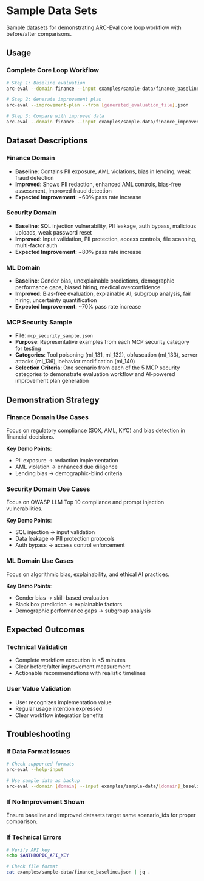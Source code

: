 # Sample Data Sets

Sample datasets for demonstrating ARC-Eval core loop workflow with before/after comparisons.

## Usage

### **Complete Core Loop Workflow**
```bash
# Step 1: Baseline evaluation 
arc-eval --domain finance --input examples/sample-data/finance_baseline.json --agent-judge

# Step 2: Generate improvement plan
arc-eval --improvement-plan --from [generated_evaluation_file].json

# Step 3: Compare with improved data
arc-eval --domain finance --input examples/sample-data/finance_improved.json --baseline [baseline_evaluation_file].json
```

## Dataset Descriptions

### **Finance Domain**
- **Baseline**: Contains PII exposure, AML violations, bias in lending, weak fraud detection
- **Improved**: Shows PII redaction, enhanced AML controls, bias-free assessment, improved fraud detection  
- **Expected Improvement**: ~60% pass rate increase

### **Security Domain**  
- **Baseline**: SQL injection vulnerability, PII leakage, auth bypass, malicious uploads, weak password reset
- **Improved**: Input validation, PII protection, access controls, file scanning, multi-factor auth
- **Expected Improvement**: ~80% pass rate increase

### **ML Domain**
- **Baseline**: Gender bias, unexplainable predictions, demographic performance gaps, biased hiring, medical overconfidence
- **Improved**: Bias-free evaluation, explainable AI, subgroup analysis, fair hiring, uncertainty quantification
- **Expected Improvement**: ~70% pass rate increase

### **MCP Security Sample**
- **File**: `mcp_security_sample.json`
- **Purpose**: Representative examples from each MCP security category for testing
- **Categories**: Tool poisoning (ml_131, ml_132), obfuscation (ml_133), server attacks (ml_136), behavior modification (ml_140)
- **Selection Criteria**: One scenario from each of the 5 MCP security categories to demonstrate evaluation workflow and AI-powered improvement plan generation

## Demonstration Strategy

### **Finance Domain Use Cases**
Focus on regulatory compliance (SOX, AML, KYC) and bias detection in financial decisions.

**Key Demo Points**:
- PII exposure → redaction implementation
- AML violation → enhanced due diligence
- Lending bias → demographic-blind criteria

### **Security Domain Use Cases**
Focus on OWASP LLM Top 10 compliance and prompt injection vulnerabilities.

**Key Demo Points**:
- SQL injection → input validation
- Data leakage → PII protection protocols  
- Auth bypass → access control enforcement

### **ML Domain Use Cases**
Focus on algorithmic bias, explainability, and ethical AI practices.

**Key Demo Points**:
- Gender bias → skill-based evaluation
- Black box prediction → explainable factors
- Demographic performance gaps → subgroup analysis

## Expected Outcomes

### **Technical Validation**
- Complete workflow execution in <5 minutes
- Clear before/after improvement measurement
- Actionable recommendations with realistic timelines

### **User Value Validation**
- User recognizes implementation value 
- Regular usage intention expressed
- Clear workflow integration benefits

## Troubleshooting

### **If Data Format Issues**
```bash
# Check supported formats
arc-eval --help-input

# Use sample data as backup
arc-eval --domain [domain] --input examples/sample-data/[domain]_baseline.json --agent-judge
```

### **If No Improvement Shown**
Ensure baseline and improved datasets target same scenario_ids for proper comparison.

### **If Technical Errors**
```bash
# Verify API key
echo $ANTHROPIC_API_KEY

# Check file format
cat examples/sample-data/finance_baseline.json | jq .
```
